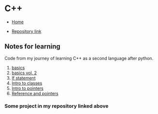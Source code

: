 # C++

- [Home](/index)

- [Repository link](https://github.com/Medochikita/Cplusplus-projects)

## Notes for learning

Code from my journey of learning C++ as a second language after python. <br>

1. [basics](basics) <br>
2. [basics vol. 2](basics2) <br>
3. [If statement](ifstatement) <br>
4. [Intro to classes](introtoclasses) <br>
5. [Intro to pointers](introtopointers) <br>
6. [Reference and pointers](referenceandpointers) <br>

### Some project in my repository linked above